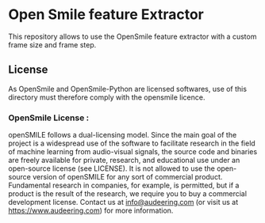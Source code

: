 # Open Smile feature Extractor


This repository allows to use the OpenSmile feature extractor with a custom frame size and frame step.

## License
As OpenSmile and OpenSmile-Python are licensed softwares, use of this directory must therefore comply with the opensmile licence.


### OpenSmile License :
openSMILE follows a dual-licensing model. Since the main goal of the project is a widespread use of the software to facilitate research in the field of machine learning from audio-visual signals, the source code and binaries are freely available for private, research, and educational use under an open-source license (see LICENSE). It is not allowed to use the open-source version of openSMILE for any sort of commercial product. Fundamental research in companies, for example, is permitted, but if a product is the result of the research, we require you to buy a commercial development license. Contact us at info@audeering.com (or visit us at https://www.audeering.com) for more information.
